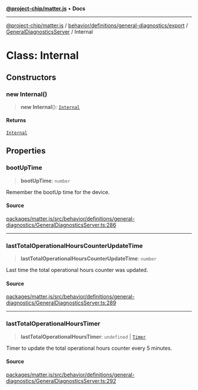 [**@project-chip/matter.js**](../../../../../../../README.md) • **Docs**

***

[@project-chip/matter.js](../../../../../../../modules.md) / [behavior/definitions/general-diagnostics/export](../../../README.md) / [GeneralDiagnosticsServer](../README.md) / Internal

# Class: Internal

## Constructors

### new Internal()

> **new Internal**(): [`Internal`](Internal.md)

#### Returns

[`Internal`](Internal.md)

## Properties

### bootUpTime

> **bootUpTime**: `number`

Remember the bootUp time for the device.

#### Source

[packages/matter.js/src/behavior/definitions/general-diagnostics/GeneralDiagnosticsServer.ts:286](https://github.com/project-chip/matter.js/blob/7a8cbb56b87d4ccf34bec5a9a95ab40a1711324f/packages/matter.js/src/behavior/definitions/general-diagnostics/GeneralDiagnosticsServer.ts#L286)

***

### lastTotalOperationalHoursCounterUpdateTime

> **lastTotalOperationalHoursCounterUpdateTime**: `number`

Last time the total operational hours counter was updated.

#### Source

[packages/matter.js/src/behavior/definitions/general-diagnostics/GeneralDiagnosticsServer.ts:289](https://github.com/project-chip/matter.js/blob/7a8cbb56b87d4ccf34bec5a9a95ab40a1711324f/packages/matter.js/src/behavior/definitions/general-diagnostics/GeneralDiagnosticsServer.ts#L289)

***

### lastTotalOperationalHoursTimer

> **lastTotalOperationalHoursTimer**: `undefined` \| [`Timer`](../../../../../../../time/export/interfaces/Timer.md)

Timer to update the total operational hours counter every 5 minutes.

#### Source

[packages/matter.js/src/behavior/definitions/general-diagnostics/GeneralDiagnosticsServer.ts:292](https://github.com/project-chip/matter.js/blob/7a8cbb56b87d4ccf34bec5a9a95ab40a1711324f/packages/matter.js/src/behavior/definitions/general-diagnostics/GeneralDiagnosticsServer.ts#L292)
